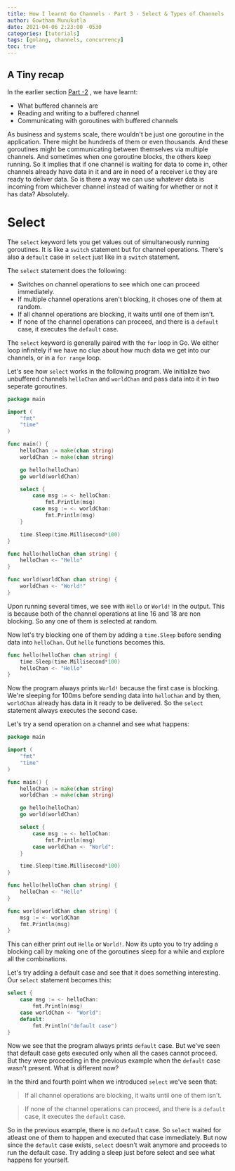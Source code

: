 ```yaml
---
title: How I learnt Go Channels - Part 3 - Select & Types of Channels
author: Gowtham Munukutla
date: 2021-04-06 2:23:00 -0530
categories: [tutorials]
tags: [golang, channels, concurrency]
toc: true
---
```


## **A Tiny recap**

In the earlier section [Part -2](https://g14a.github.io/posts/how-I-learnt-Go-Channels-p2/) , we have learnt:

* What buffered channels are
* Reading and writing to a buffered channel
* Communicating with goroutines with buffered channels

As business and systems scale, there wouldn't be just one goroutine in the application. There might be hundreds of them or even thousands. And these goroutines might be communicating between themselves via multiple channels. And sometimes when one goroutine blocks, the others keep running. So it implies that if one channel is waiting for data to come in, other channels already have data in it and are in need of a receiver i.e they are ready to deliver data. So is there a way we can use whatever data is incoming from whichever channel instead of waiting for whether or not it has data? Absolutely.

# **Select**

The `select` keyword lets you get values out of simultaneously running goroutines. It is like a `switch` statement but for channel operations. There's also a `default` case in `select` just like in a `switch` statement.

The `select` statement does the following:

* Switches on channel operations to see which one can proceed immediately.
* If multiple channel operations aren't blocking, it choses one of them at random. 
* If all channel operations are blocking, it waits until one of them isn't.
* If none of the channel operations can proceed, and there is a `default` case, it executes the `default` case.

The `select` keyword is generally paired with the `for` loop in Go. We either loop infinitely if we have no clue about how much data we get into our channels, or in a `for range` loop.

Let's see how `select` works in the following program. We initialize two unbuffered channels `helloChan` and `worldChan` and pass data into it in two seperate goroutines.

```go
package main

import (
    "fmt"
    "time"
)

func main() {
    helloChan := make(chan string)
    worldChan := make(chan string)

    go hello(helloChan)
    go world(worldChan)

    select {
        case msg := <- helloChan:
            fmt.Println(msg)
        case msg := <- worldChan:
            fmt.Println(msg)
    }

    time.Sleep(time.Millisecond*100)
}

func hello(helloChan chan string) {
    helloChan <- "Hello"
}

func world(worldChan chan string) {
    worldChan <- "World!"
}
```

Upon running several times, we see with `Hello` or `World!` in the output. This is because both of the channel operations at line 16 and 18 are non blocking. So any one of them is selected at random.

Now let's try blocking one of them by adding a `time.Sleep` before sending data into `helloChan`. Out `hello` functions becomes this.

```go
func hello(helloChan chan string) {
    time.Sleep(time.Millisecond*100)
    helloChan <- "Hello"
}
```

Now the program always prints `World!` because the first case is blocking. We're sleeping for 100ms before sending data into `helloChan` and by then, `worldChan` already has data in it ready to be delivered. So the `select` statement always executes the second case.

Let's try a send operation on a channel and see what happens:

```go
package main

import (
    "fmt"
    "time"
)

func main() {
    helloChan := make(chan string)
    worldChan := make(chan string)

    go hello(helloChan)
    go world(worldChan)

    select {
        case msg := <- helloChan:
            fmt.Println(msg)
        case worldChan <- "World":
    }

    time.Sleep(time.Millisecond*100)
}

func hello(helloChan chan string) {
    helloChan <- "Hello"
}

func world(worldChan chan string) {
    msg := <- worldChan
    fmt.Println(msg)
}
```

This can either print out `Hello` or `World!`. Now its upto you to try adding a blocking call by making one of the goroutines sleep for a while and explore all the combinations.

Let's try adding a default case and see that it does something interesting. Our `select` statement becomes this:

```go
select {
    case msg := <- helloChan:
        fmt.Println(msg)
    case worldChan <- "World":
    default:
        fmt.Println("default case")
}
```

Now we see that the program always prints `default` case. But we've seen that default case gets executed only when all the cases cannot proceed. But they were proceeding in the previous example when the `default` case wasn't present. What is different now?

In the third and fourth point when we introduced `select` we've seen that: 

> If all channel operations are blocking, it waits until one of them isn't.

> If none of the channel operations can proceed, and there is a `default` case, it executes the `default` case.

So in the previous example, there is no `default` case. So `select` waited for atleast one of them to happen and executed that case immediately. But now since the `default` case exists, `select` doesn't wait anymore and proceeds to run the default case. Try adding a sleep just before select and see what happens for yourself.